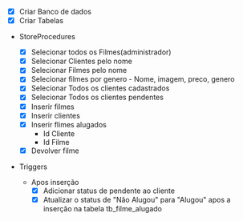 - [x] Criar Banco de dados
- [x] Criar Tabelas

- StoreProcedures

  - [x] Selecionar todos os Filmes(administrador)
  - [x] Selecionar Clientes pelo nome
  - [x] Selecionar Filmes pelo nome
  - [x] Selecionar filmes por genero - Nome, imagem, preco, genero
  - [x] Selecionar Todos os clientes cadastrados
  - [x] Selecionar Todos os clientes pendentes
  - [x] Inserir filmes
  - [x] Inserir clientes
  - [x] Inserir flimes alugados
    - Id Cliente
    - Id Filme
  - [x] Devolver filme

- Triggers
  - Apos inserção
    - [x] Adicionar status de pendente ao cliente
    - [x] Atualizar o status de "Não Alugou" para "Alugou" apos a inserção na tabela tb_filme_alugado
